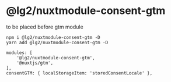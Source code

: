 # @lg2/nuxtmodule-consent-gtm

to be placed before gtm module

```
npm i @lg2/nuxtmodule-consent-gtm -D
yarn add @lg2/nuxtmodule-consent-gtm -D
```

```
modules: [
    '@lg2/nuxtmodule-consent-gtm',
    '@nuxtjs/gtm',
],
consentGTM: { localStorageItem: 'storedConsentLocale' },
```